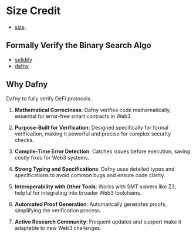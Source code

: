 Size Credit
============
* [size](https://size.credit/) .


## Formally Verify the Binary Search Algo

* [solidity](https://github.com/SizeCredit/size-solidity/blob/cdad422fa5e3146074e030a32e6f486699f0d5b2/src/libraries/Math.sol#L47)
* [dafny](./dafny/src/libs/math.dfy)


## Why Dafny

Dafny to fully verify DeFi protocols.

1. **Mathematical Correctness**: Dafny verifies code mathematically, essential for error-free smart contracts in Web3.

2. **Purpose-Built for Verification**: Designed specifically for formal verification, making it powerful and precise for complex security checks.

3. **Compile-Time Error Detection**: Catches issues before execution, saving costly fixes for Web3 systems.

4. **Strong Typing and Specifications**: Dafny uses detailed types and specifications to avoid common bugs and ensure code clarity.

5. **Interoperability with Other Tools**: Works with SMT solvers like Z3, helpful for integrating into broader Web3 toolchains.

6. **Automated Proof Generation**: Automatically generates proofs, simplifying the verification process.

7. **Active Research Community**: Frequent updates and support make it adaptable to new Web3 challenges.


